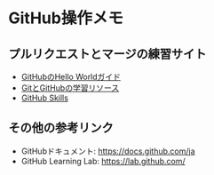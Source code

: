 # GitHub操作メモ

## プルリクエストとマージの練習サイト
- [GitHubのHello Worldガイド](https://docs.github.com/ja/get-started/start-your-journey/hello-world)
- [GitとGitHubの学習リソース](https://docs.github.com/ja/get-started/start-your-journey/git-and-github-learning-resources)
- [GitHub Skills](https://skills.github.com/)

## その他の参考リンク
- GitHubドキュメント: https://docs.github.com/ja
- GitHub Learning Lab: https://lab.github.com/